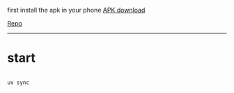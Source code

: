 
first install the apk in your phone
[APK download](https://github.com/senzhk/ADBKeyBoard/blob/master/ADBKeyboard.apk)

[Repo](https://github.com/senzhk/ADBKeyBoard)

---

# start
```bash

uv sync
```
